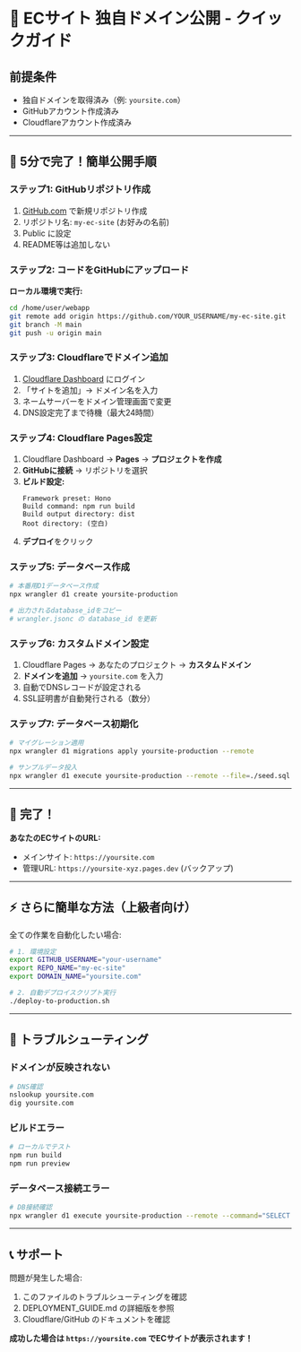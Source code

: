 # 🚀 ECサイト 独自ドメイン公開 - クイックガイド

## 前提条件
- 独自ドメインを取得済み（例: `yoursite.com`）
- GitHubアカウント作成済み
- Cloudflareアカウント作成済み

---

## 📱 **5分で完了！簡単公開手順**

### ステップ1: GitHubリポジトリ作成
1. [GitHub.com](https://github.com/new) で新規リポジトリ作成
2. リポジトリ名: `my-ec-site` (お好みの名前)
3. Public に設定
4. README等は追加しない

### ステップ2: コードをGitHubにアップロード

**ローカル環境で実行:**
```bash
cd /home/user/webapp
git remote add origin https://github.com/YOUR_USERNAME/my-ec-site.git
git branch -M main
git push -u origin main
```

### ステップ3: Cloudflareでドメイン追加
1. [Cloudflare Dashboard](https://dash.cloudflare.com) にログイン
2. 「サイトを追加」→ ドメイン名を入力
3. ネームサーバーをドメイン管理画面で変更
4. DNS設定完了まで待機（最大24時間）

### ステップ4: Cloudflare Pages設定
1. Cloudflare Dashboard → **Pages** → **プロジェクトを作成**
2. **GitHubに接続** → リポジトリを選択
3. **ビルド設定:**
   ```
   Framework preset: Hono
   Build command: npm run build
   Build output directory: dist
   Root directory: (空白)
   ```
4. **デプロイ**をクリック

### ステップ5: データベース作成
```bash
# 本番用D1データベース作成
npx wrangler d1 create yoursite-production

# 出力されるdatabase_idをコピー
# wrangler.jsonc の database_id を更新
```

### ステップ6: カスタムドメイン設定
1. Cloudflare Pages → あなたのプロジェクト → **カスタムドメイン**
2. **ドメインを追加** → `yoursite.com` を入力
3. 自動でDNSレコードが設定される
4. SSL証明書が自動発行される（数分）

### ステップ7: データベース初期化
```bash
# マイグレーション適用
npx wrangler d1 migrations apply yoursite-production --remote

# サンプルデータ投入
npx wrangler d1 execute yoursite-production --remote --file=./seed.sql
```

---

## 🎉 **完了！**

**あなたのECサイトのURL:**
- メインサイト: `https://yoursite.com`
- 管理URL: `https://yoursite-xyz.pages.dev` (バックアップ)

---

## ⚡ **さらに簡単な方法（上級者向け）**

全ての作業を自動化したい場合:

```bash
# 1. 環境設定
export GITHUB_USERNAME="your-username"
export REPO_NAME="my-ec-site"  
export DOMAIN_NAME="yoursite.com"

# 2. 自動デプロイスクリプト実行
./deploy-to-production.sh
```

---

## 🔧 **トラブルシューティング**

### ドメインが反映されない
```bash
# DNS確認
nslookup yoursite.com
dig yoursite.com
```

### ビルドエラー
```bash
# ローカルでテスト
npm run build
npm run preview
```

### データベース接続エラー
```bash
# DB接続確認
npx wrangler d1 execute yoursite-production --remote --command="SELECT 1"
```

---

## 📞 **サポート**

問題が発生した場合:
1. このファイルのトラブルシューティングを確認
2. DEPLOYMENT_GUIDE.md の詳細版を参照
3. Cloudflare/GitHub のドキュメントを確認

**成功した場合は `https://yoursite.com` でECサイトが表示されます！**